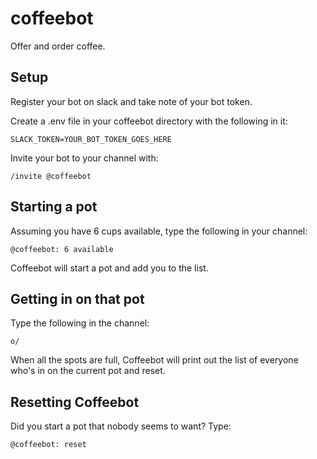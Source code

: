 # coffeebot
Offer and order coffee.

## Setup

Register your bot on slack and take note of your bot token.

Create a .env file in your coffeebot directory with the following in it:

    SLACK_TOKEN=YOUR_BOT_TOKEN_GOES_HERE

Invite your bot to your channel with:

    /invite @coffeebot
    
## Starting a pot

Assuming you have 6 cups available, type the following in your channel:

    @coffeebot: 6 available
    
Coffeebot will start a pot and add you to the list.

## Getting in on that pot

Type the following in the channel:

    o/

When all the spots are full, Coffeebot will print out the list of everyone who's in on the current pot and reset.

## Resetting Coffeebot

Did you start a pot that nobody seems to want?  Type:

    @coffeebot: reset
